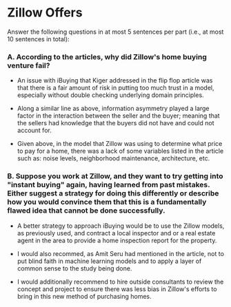 # Zillow Offers

Answer the following questions in at most 5 sentences per part (i.e., at most 10 sentences in total):


### A. According to the articles, why did Zillow's home buying venture fail?

- An issue with iBuying that Kiger addressed in the flip flop article was that there is a fair amount of risk in putting too much trust in a model, especially without double checking underlying domain principles.

- Along a similar line as above, information asymmetry played a large factor in the interaction between the seller and the buyer; meaning that the sellers had knowledge that the buyers did not have and could not account for.

- Given above, in the model that Zillow was using to determine what price to pay for a home, there was a lack of some variables listed in the article such as: noise levels, neighborhood maintenance, architecture, etc.


### B. Suppose you work at Zillow, and they want to try getting into "instant buying" again, having learned from past mistakes.  Either suggest a strategy for doing this differently or describe how you would convince them that this is a fundamentally flawed idea that cannot be done successfully.

- A better strategy to approach iBuying would be to use the Zillow models, as previously used, and contract a local inspector and or a real estate agent in the area to provide a home inspection report for the property.

- I would also recommed, as Amit Seru had mentioned in the article, not to put blind faith in machine learning models and to apply a layer of common sense to the study being done.

- I would additionally recommend to hire outside consultants to review the concept and project to ensure there was less bias in Zillow's efforts to bring in this new method of purchasing homes.
